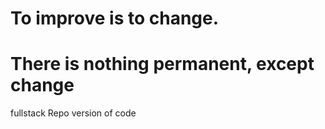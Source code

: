 
# To improve is to change.
# There is nothing permanent, except change

fullstack Repo version of code
